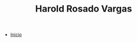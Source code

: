 <header>
  <h1>Harold Rosado Vargas</h1>
</header>
<nav>
  <ul>
    <li><a href="www.google.com.co" target="_blank">Inicio</a></li>
  </ul>
</nav>
